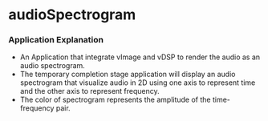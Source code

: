# audioSpectrogram

### Application Explanation
- An Application that integrate vImage and vDSP to render the audio as an audio spectrogram.
- The temporary completion stage application will display an audio spectrogram that visualize audio in 2D using one axis to represent time and the other axis to represent frequency.
- The color of spectrogram represents the amplitude of the time-frequency pair.
